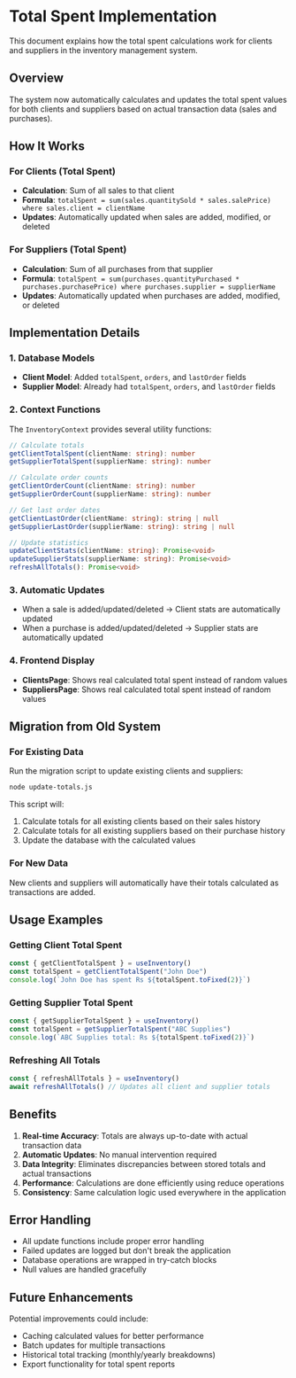 # Total Spent Implementation

This document explains how the total spent calculations work for clients and suppliers in the inventory management system.

## Overview

The system now automatically calculates and updates the total spent values for both clients and suppliers based on actual transaction data (sales and purchases).

## How It Works

### For Clients (Total Spent)
- **Calculation**: Sum of all sales to that client
- **Formula**: `totalSpent = sum(sales.quantitySold * sales.salePrice) where sales.client = clientName`
- **Updates**: Automatically updated when sales are added, modified, or deleted

### For Suppliers (Total Spent)
- **Calculation**: Sum of all purchases from that supplier
- **Formula**: `totalSpent = sum(purchases.quantityPurchased * purchases.purchasePrice) where purchases.supplier = supplierName`
- **Updates**: Automatically updated when purchases are added, modified, or deleted

## Implementation Details

### 1. Database Models
- **Client Model**: Added `totalSpent`, `orders`, and `lastOrder` fields
- **Supplier Model**: Already had `totalSpent`, `orders`, and `lastOrder` fields

### 2. Context Functions
The `InventoryContext` provides several utility functions:

```typescript
// Calculate totals
getClientTotalSpent(clientName: string): number
getSupplierTotalSpent(supplierName: string): number

// Calculate order counts
getClientOrderCount(clientName: string): number
getSupplierOrderCount(supplierName: string): number

// Get last order dates
getClientLastOrder(clientName: string): string | null
getSupplierLastOrder(supplierName: string): string | null

// Update statistics
updateClientStats(clientName: string): Promise<void>
updateSupplierStats(supplierName: string): Promise<void>
refreshAllTotals(): Promise<void>
```

### 3. Automatic Updates
- When a sale is added/updated/deleted → Client stats are automatically updated
- When a purchase is added/updated/deleted → Supplier stats are automatically updated

### 4. Frontend Display
- **ClientsPage**: Shows real calculated total spent instead of random values
- **SuppliersPage**: Shows real calculated total spent instead of random values

## Migration from Old System

### For Existing Data
Run the migration script to update existing clients and suppliers:

```bash
node update-totals.js
```

This script will:
1. Calculate totals for all existing clients based on their sales history
2. Calculate totals for all existing suppliers based on their purchase history
3. Update the database with the calculated values

### For New Data
New clients and suppliers will automatically have their totals calculated as transactions are added.

## Usage Examples

### Getting Client Total Spent
```typescript
const { getClientTotalSpent } = useInventory()
const totalSpent = getClientTotalSpent("John Doe")
console.log(`John Doe has spent Rs ${totalSpent.toFixed(2)}`)
```

### Getting Supplier Total Spent
```typescript
const { getSupplierTotalSpent } = useInventory()
const totalSpent = getSupplierTotalSpent("ABC Supplies")
console.log(`ABC Supplies total: Rs ${totalSpent.toFixed(2)}`)
```

### Refreshing All Totals
```typescript
const { refreshAllTotals } = useInventory()
await refreshAllTotals() // Updates all client and supplier totals
```

## Benefits

1. **Real-time Accuracy**: Totals are always up-to-date with actual transaction data
2. **Automatic Updates**: No manual intervention required
3. **Data Integrity**: Eliminates discrepancies between stored totals and actual transactions
4. **Performance**: Calculations are done efficiently using reduce operations
5. **Consistency**: Same calculation logic used everywhere in the application

## Error Handling

- All update functions include proper error handling
- Failed updates are logged but don't break the application
- Database operations are wrapped in try-catch blocks
- Null values are handled gracefully

## Future Enhancements

Potential improvements could include:
- Caching calculated values for better performance
- Batch updates for multiple transactions
- Historical total tracking (monthly/yearly breakdowns)
- Export functionality for total spent reports 